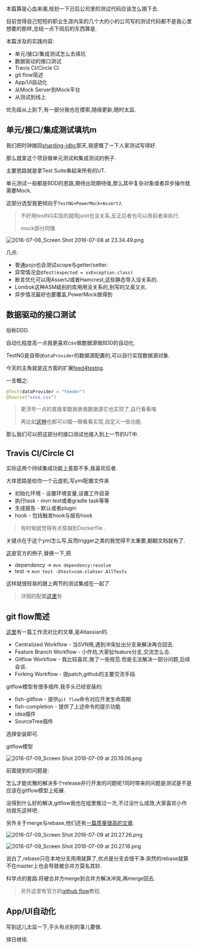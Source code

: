 本篇算是心血来潮,规划一下日后公司里的测试代码应该怎么搞下去. 

目前觉得自己短短的职业生涯内呆的几个大的小的公司写的测试代码都不是我心里想要的那样,总结一点下班后的东西算是. 

本篇涉及的实践内容: 

- 单元/接口/集成测试怎么去填坑
- 数据驱动的接口测试
- Travis CI/Circle CI
- git flow简述
- App/UI自动化
- 从Mock Server到Mock平台
- 从测试到线上

优先级从上到下,有一部分我也在摸索,随缘更新,随时太监. 

## 单元/接口/集成测试填坑m 

我们把时钟拨回[sharding-jdbc](http://www.slahser.com/2016/06/25/当当的sharding-jdbc源码解读/)那天,我感慨了一下人家测试写得好. 

那么就拿这个项目做单元测试和集成测试的例子. 

主要思路就是拿Test Suite串起来所有的UT. 

单元测试一般都是BDD的思路,期待出现期待值,那么其中复杂对象或者异步操作就需要Mock. 

这部分选型我更倾向于`TestNG+PowerMock+AssertJ`. 

> 不好用testNG实现的就用junit也没关系,反正后者也可以用前者来执行. 
>
> mock部分同理. 
  
![2016-07-08_Screen Shot 2016-07-08 at 23.34.49.png](https://o4dyfn0ef.qnssl.com/image/2016-07-08_Screen%20Shot%202016-07-08%20at%2023.34.49.png?imageView2/2/h/500) 

几点: 

- 普通pojo也会测试scope与getter/setter.
- 异常情况会`@Test(expected = xxException.class)`
- 断言优化可以用AssertJ或者Hamcrest,这些静态导入没关系的. 
- Lombok这种ASM级别的库用用没关系的,别写的又臭又长. 
- 异步情况最好也要覆盖,PowerMock做得到


## 数据驱动的接口测试 

俗称DDD. 

自动化程度高一点我更喜欢csv做数据源做BDD的自动化. 

TestNG是自带`@DataProvider`的数据源配置的,可以自行实现数据源对象.  

今天的主角就是这方面的扩展[feed4testng](http://databene.org/feed4testng.html). 

一言概之: 

```java
@Test(dataProvider = "feeder")
@Source("xxxx.csv")
``` 

> 更浮夸一点的直接拿数据表做数据源它也实现了,自行看看咯 
>
> 再比如[这种](https://github.com/superproxy/test-data-provider)也都可以瞄一眼看看实现,自定义一些功能. 

那么我们可以把这部分的接口测试也接入到上一节的UT中. 

## Travis CI/Circle CI 

实际这两个持续集成功能上差距不多,我喜欢后者. 

大体思路是给你一个云虚机,写yml配置文件来 

- 初始化环境 - 设置环境变量,设置工作目录
- 执行task - mvn test或者gradle task等等
- 生成报告 - 默认或者plugin
- hook - 包括触发hook与报告hook

> 有时候就觉得有点穿越到Dockerfile.. 

关键点在于这个yml怎么写,反而trigger之类的我觉得不太重要,翻翻文档就有了.  

[这](https://circleci.com/docs/config-sample/)是官方的例子,替换一下,把

- dependency -> `mvn dependency:resolve`
- test -> `mvn test -Dtest=com.slahser.AllTests`

这样就很轻易的跟上两节的测试集成在一起了. 

> 详细的配置[这里](https://circleci.com/docs/configuration/)有

## git flow简述 

[这里](https://www.atlassian.com/git/tutorials/comparing-workflows/)有一篇工作流对比的文章,是Atlassian的. 

- Centralized Workflow - 当SVN用,遇到冲突扯出分支来解决再合回去. 
- Feature Branch Workflow - 小作坊,大家扯feature分支,交流怎么合. 
- Gitflow Workflow - 我比较喜欢,做了一些规范.但是无法解决一部分问题,后续会谈. 
- Forking Workflow - 提patch,github的主要交流手段. 

gitflow模型有很多插件,我手头已经安装的: 

- fish-gitflow - 提供`git flow`命令对应开发生命周期
- fish-completion - 提供了上述命令的提示功能
- idea插件
- SourceTree插件

选择安装即可. 

gitflow模型 

![2016-07-09_Screen Shot 2016-07-09 at 20.19.06.png](https://o4dyfn0ef.qnssl.com/image/2016-07-09_Screen%20Shot%202016-07-09%20at%2020.19.06.png?imageView2/2/h/300) 

前面提到的问题是: 

怎么才能优雅的解决多个release并行开发的问题呢?同时带来的问题是测试是不是应该在gitflow模型上拓展. 

没得到什么好的解决,gitflow我也在组里推过一次,不过没什么成效,大家喜欢小作坊就先这样吧. 

另外关于merge与rebase,他们还有[一篇质量很高的文章](https://www.atlassian.com/git/tutorials/merging-vs-rebasing/conceptual-overview). 

![2016-07-09_Screen Shot 2016-07-09 at 20.27.26.png](https://o4dyfn0ef.qnssl.com/image/2016-07-09_Screen%20Shot%202016-07-09%20at%2020.27.26.png?imageView2/2/h/300)

![2016-07-09_Screen Shot 2016-07-09 at 20.27.16.png](https://o4dyfn0ef.qnssl.com/image/2016-07-09_Screen%20Shot%202016-07-09%20at%2020.27.16.png?imageView2/2/h/300)

说白了,rebase只在本地分支用用就算了,优点是分支会很干净.突然的rebase就算不在master上也会导致被合并方莫名其妙. 

科学点的套路:将被合并方merge到合并方解决冲突,再merge回去.  

> 另外这里有官方的[github flow](https://guides.github.com/introduction/flow/)教程. 

## App/UI自动化 

写到这儿太监一下,手头有点别的事儿要做. 

择日继续. 










 


